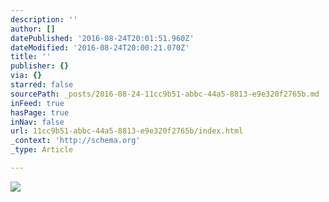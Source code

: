 ```yaml
---
description: ''
author: []
datePublished: '2016-08-24T20:01:51.960Z'
dateModified: '2016-08-24T20:00:21.070Z'
title: ''
publisher: {}
via: {}
starred: false
sourcePath: _posts/2016-08-24-11cc9b51-abbc-44a5-8813-e9e320f2765b.md
inFeed: true
hasPage: true
inNav: false
url: 11cc9b51-abbc-44a5-8813-e9e320f2765b/index.html
_context: 'http://schema.org'
_type: Article

---
```

![](https://the-grid-user-content.s3-us-west-2.amazonaws.com/2abebe72-85b5-4676-b763-94344e535c47.jpg)